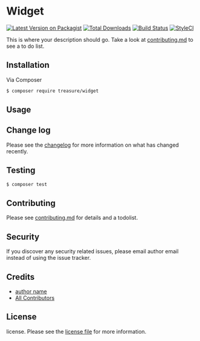# Widget

[![Latest Version on Packagist][ico-version]][link-packagist]
[![Total Downloads][ico-downloads]][link-downloads]
[![Build Status][ico-travis]][link-travis]
[![StyleCI][ico-styleci]][link-styleci]

This is where your description should go. Take a look at [contributing.md](contributing.md) to see a to do list.

## Installation

Via Composer

``` bash
$ composer require treasure/widget
```

## Usage

## Change log

Please see the [changelog](changelog.md) for more information on what has changed recently.

## Testing

``` bash
$ composer test
```

## Contributing

Please see [contributing.md](contributing.md) for details and a todolist.

## Security

If you discover any security related issues, please email author email instead of using the issue tracker.

## Credits

- [author name][link-author]
- [All Contributors][link-contributors]

## License

license. Please see the [license file](license.md) for more information.

[ico-version]: https://img.shields.io/packagist/v/treasure/widget.svg?style=flat-square
[ico-downloads]: https://img.shields.io/packagist/dt/treasure/widget.svg?style=flat-square
[ico-travis]: https://img.shields.io/travis/treasure/widget/master.svg?style=flat-square
[ico-styleci]: https://styleci.io/repos/12345678/shield

[link-packagist]: https://packagist.org/packages/treasure/widget
[link-downloads]: https://packagist.org/packages/treasure/widget
[link-travis]: https://travis-ci.org/treasure/widget
[link-styleci]: https://styleci.io/repos/12345678
[link-author]: https://github.com/treasure
[link-contributors]: ../../contributors
